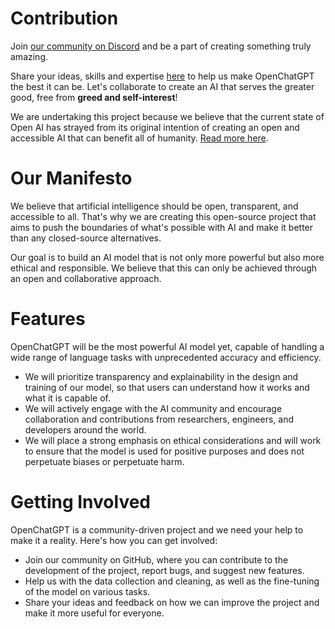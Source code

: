 # Contribution 
Join [our community on Discord](https://discord.gg/3ryw4gvk) and be a part of creating something truly amazing. 

Share your ideas, skills and expertise [here](https://github.com/chatgpt/contribution/issues) to help us make OpenChatGPT the best it can be. Let's collaborate to create an AI that serves the greater good, free from **greed and self-interest**!

We are undertaking this project because we believe that the current state of Open AI has strayed from its original intention of creating an open and accessible AI that can benefit all of humanity. [Read more here](https://www.technologyreview.com/2020/02/17/844721/ai-openai-moonshot-elon-musk-sam-altman-greg-brockman-messy-secretive-reality/).

# Our Manifesto

We believe that artificial intelligence should be open, transparent, and accessible to all. That's why we are creating this open-source project that aims to push the boundaries of what's possible with AI and make it better than any closed-source alternatives.

Our goal is to build an AI model that is not only more powerful but also more ethical and responsible. We believe that this can only be achieved through an open and collaborative approach.

# Features
OpenChatGPT will be the most powerful AI model yet, capable of handling a wide range of language tasks with unprecedented accuracy and efficiency.
- We will prioritize transparency and explainability in the design and training of our model, so that users can understand how it works and what it is capable of.
- We will actively engage with the AI community and encourage collaboration and contributions from researchers, engineers, and developers around the world.
- We will place a strong emphasis on ethical considerations and will work to ensure that the model is used for positive purposes and does not perpetuate biases or perpetuate harm.

# Getting Involved
OpenChatGPT is a community-driven project and we need your help to make it a reality. Here's how you can get involved:

- Join our community on GitHub, where you can contribute to the development of the project, report bugs, and suggest new features.
- Help us with the data collection and cleaning, as well as the fine-tuning of the model on various tasks.
- Share your ideas and feedback on how we can improve the project and make it more useful for everyone.
